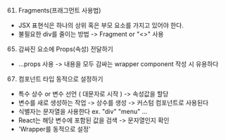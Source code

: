 61. Fragments(프래그먼트 사용법)
- JSX 표현식은 하나의 상위 혹은 부모 요소를 가지고 있어야 한다.
- 불필요한 div를 줄이는 방법 -> Fragment or "<>" 사용

65. 감싸진 요소에 Props(속성) 전달하기
- ...props 사용 -> 내용을 모두 감싸는 wrapper component 작성 시 유용하다

67. 컴포넌트 타입 동적으로 설정하기
- 특수 상수 or 변수 선언 ( 대문자로 시작 ) -> 속성값을 할당
- 변수를 새로 생성하는 작업 -> 상수를 생성 -> 커스텀 컴포넌트로 사용된다
- 식별자는 문자열을 사용한다 ex. "div" "menu" ...
- React는 해당 변수에 포함된 값을 검색 -> 문자열인지 확인
- 'Wrapper를 동적으로 설정'